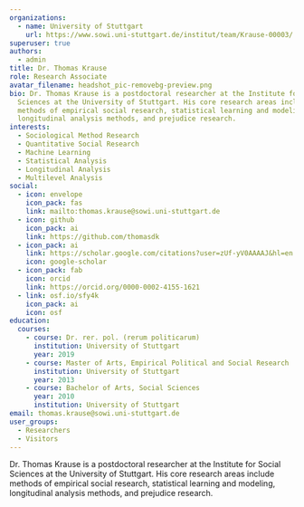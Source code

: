 ```yaml
---
organizations:
  - name: University of Stuttgart
    url: https://www.sowi.uni-stuttgart.de/institut/team/Krause-00003/
superuser: true
authors:
  - admin
title: Dr. Thomas Krause
role: Research Associate
avatar_filename: headshot_pic-removebg-preview.png
bio: Dr. Thomas Krause is a postdoctoral researcher at the Institute for Social
  Sciences at the University of Stuttgart. His core research areas include
  methods of empirical social research, statistical learning and modeling,
  longitudinal analysis methods, and prejudice research.
interests:
  - Sociological Method Research
  - Quantitative Social Research
  - Machine Learning
  - Statistical Analysis
  - Longitudinal Analysis
  - Multilevel Analysis
social:
  - icon: envelope
    icon_pack: fas
    link: mailto:thomas.krause@sowi.uni-stuttgart.de
  - icon: github
    icon_pack: ai
    link: https://github.com/thomasdk
  - icon_pack: ai
    link: https://scholar.google.com/citations?user=zUf-yV0AAAAJ&hl=en
    icon: google-scholar
  - icon_pack: fab
    icon: orcid
    link: https://orcid.org/0000-0002-4155-1621
  - link: osf.io/sfy4k
    icon_pack: ai
    icon: osf
education:
  courses:
    - course: Dr. rer. pol. (rerum politicarum)
      institution: University of Stuttgart
      year: 2019
    - course: Master of Arts, Empirical Political and Social Research
      institution: University of Stuttgart
      year: 2013
    - course: Bachelor of Arts, Social Sciences
      year: 2010
      institution: University of Stuttgart
email: thomas.krause@sowi.uni-stuttgart.de
user_groups:
  - Researchers
  - Visitors
---
```

Dr. Thomas Krause is a postdoctoral researcher at the Institute for Social Sciences at the University of Stuttgart. His core research areas include methods of empirical social research, statistical learning and modeling, longitudinal analysis methods, and prejudice research.